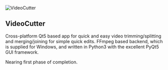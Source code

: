![VideoCutter](https://raw.githubusercontent.com/ozmartian/videocutter/master/icons/videocutter.png)
<h2>VideoCutter</h2>

Cross-platform Qt5 based app for quick and easy video trimming/splitting and merging/joining for simple quick edits. FFmpeg based backend, which is supplied for Windows, and written in Python3 with the excellent PyQt5 GUI framework.

Nearing first phase of completion.
